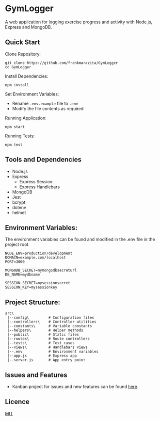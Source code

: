 # GymLogger
A web application for logging exercise progress and activity with Node.js, Express and MongoDB.

## Quick Start

Clone Repository:
```
git clone https://github.com/frankmarazita/GymLogger
cd GymLogger
```

Install Dependencies:
```
npm install
```

Set Environment Variables:
- Rename `.env.example` file to `.env`
- Modify the file contents as required

Running Application:
```
npm start
```

Running Tests:
```
npm test
```

## Tools and Dependencies
- Node.js
- Express
    - Express Session
    - Express Handlebars
- MongoDB
- Jest
- bcrypt
- dotenv
- helmet

## Environment Variables:
The environment variables can be found and modified in the .env file in the project root.
```
NODE_ENV=production/development
DOMAIN=example.com/localhost
PORT=3000

MONGODB_SECRET=mymongodbsecreturl
DB_NAME=mydbname

SESSION_SECRET=mysessionsecret
SESSION_KEY=mysessionkey
```

## Project Structure:
```
src\
 |--config\         # Configuration files
 |--controllers\    # Controller utilities
 |--constants\      # Variable constants
 |--helpers\        # Helper methods
 |--public\         # Static files
 |--routes\         # Route controllers
 |--tests\          # Test cases
 |--views\          # Handlebars views
 |--.env            # Environment variables
 |--app.js          # Express app
 |--server.js       # App entry point
```

## Issues and Features
- Kanban project for issues and new features can be found [here](https://github.com/frankmarazita/GymLogger/projects/1).

## Licence
[MIT](LICENSE)